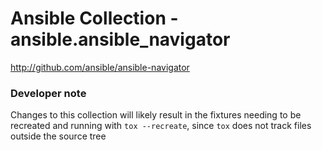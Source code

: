 # Ansible Collection - ansible.ansible_navigator

http://github.com/ansible/ansible-navigator

### Developer note

Changes to this collection will likely result in the fixtures needing to be recreated and running with `tox --recreate`, since `tox` does not track files outside the source tree
